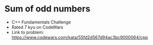 # Sum of odd numbers

* C++ Fundamentals Challenge
* Rated 7 kyu on CodeWars
* Link to problem: https://www.codewars.com/kata/55fd2d567d94ac3bc9000064/cpp